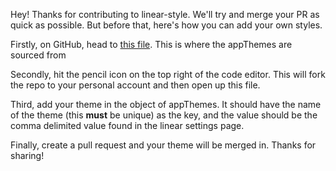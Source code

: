 Hey! Thanks for contributing to linear-style. We'll try and
merge your PR as quick as possible. But before that, here's how you can add your own styles.

Firstly, on GitHub, head to [this file](https://github.com/alii/linear-style/blob/main/src/pages/api/themes.ts). This is where the appThemes are sourced from

Secondly, hit the pencil icon on the top right of the code editor. This will fork the repo to your personal account and then open up this file.

Third, add your theme in the object of appThemes. It should have the name of the theme (this **must** be unique) as the key, and the value should be the comma delimited value found in the linear settings page.

Finally, create a pull request and your theme will be merged in. Thanks for sharing!
